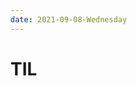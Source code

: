 ```yaml
---
date: 2021-09-08-Wednesday
---
```


# TIL 
<!-- 
- [x] Figma 단축키 익히기    
👉 [참고파일](https://github.com/ekfka4863/figma/blob/master/theMeatOfFigma.md)  
- [x] Continuing Figma 활용하여 레이아웃 제작     
  👉  프로토타입 제작
 
<br />

<img src="./images/prototypeUsingFigma.png" alt="피그마 활용해서 웹 프로토타입 만들기" width="350px"  style="padding-left: 40px;" />     

<br />

- [x] Continuing Figma 활용하여 레이아웃 제작        
  👉 프로토타입 실제 코딩하는 것처럼      
  👉  자주쓰는 컬러 변수선언처럼 저장

<img src="./images/prototypeUsingFigma2.png" alt="피그마 활용해서 웹 프로토타입 만들기 - headings map 및 컬러선언" width="350px"  style="padding-left: 40px;" />    

<br />

- [x] Continuing Figma 활용하여 레이아웃 제작       
  👉  중복되는 component들 따로 페이지로 빼서 작성 

<img src="./images/prototypeUsingFigma3.png" alt="피그마 활용해서 웹 프로토타입 만들기 - 자주사용하는 컴포넌트 페이지 따로 작성" width="350px"  style="padding-left: 40px;" />    

<br />

(cf. [피그마애서 프로토타입 보기](https://www.figma.com/file/31g4ulF7oBmZcvT0GnKp9p/Paris-Baguette-Project?node-id=9%3A4))


<br />
<br />

## HW
- [x] 내가 다시 리뉴얼 하고자 하는 웹페이지를 스케치할 수 있게 5개 ~~정도~~의 참고 사이트 리스트업        

(cf. 하단 `CLICK ME` 참고!) → 참고해서 스케치해오기 

---

<details>
<summary>CLICK ME!</summary>  

- cf.  
  - https://www.foodnews.news/news/article.html?no=214445
  - http://www.tarrtarr.com/user/board/lists/board_cd/2010
  - https://www.sungsimdangmall.co.kr/
  - http://www.krispykreme.co.kr/
  - http://www.dunkindonuts.co.kr/
  - http://pariscroissantorder.com/
  - http://www.hanscake.co.kr/#self
  - https://www.tlj.co.kr:7008/index.asp

</detials>

--- -->